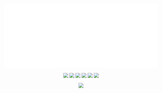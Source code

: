 [![barbecue](https://github.com/barbecue/barbecue/blob/master/media/banner.png?raw=true)](https://barbecue.github.io/)
<p align="center">
   <a href="https://discord.com/users/298888568279924746" target"blank_"><img src="https://img.shields.io/badge/discord%20-12100e.svg?&style=for-the-badge&logo=discord&logoColor=white"></a>
   <a href="https://open.spotify.com/user/dxmod7e684q3naa2tvhvuzf2c" target"blank_"><img src="https://img.shields.io/badge/Spotify%20-12100e.svg?&style=for-the-badge&logo=spotify&logoColor=white"></a>
   <a href="https://www.youtube.com/channel/UCyo7IiN1hANaCNzlSqzxk1A" target"blank_"><img src="https://img.shields.io/badge/youtube%20-12100e.svg?&style=for-the-badge&logo=youtube&logoColor=white"></a>
   <a href="https://instagram.com/banbeku" target"blank_"><img src="https://img.shields.io/badge/INSTAGRAM%20-12100e.svg?&style=for-the-badge&logo=instagram&logoColor=white"></a>
   <a href="https://github.com/barbecue" target"blank_"><img src="https://img.shields.io/badge/GitHub%20-12100e.svg?&style=for-the-badge&logo=github&logoColor=white"></a>
   <a href="https://twitter.com/bbqrelated" target"blank_"><img src="https://img.shields.io/badge/Twitter%20-12100e.svg?&style=for-the-badge&logo=twitter&logoColor=white"></a>
</p>
<div align="center">
   <a href="https://discord.com/users/298888568279924746" target="_blank">
      <img src="https://lanyard-profile-readme.vercel.app/api/298888568279924746">
   </a>
</div>
